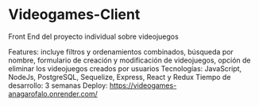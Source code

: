 # Videogames-Client
Front End del proyecto individual sobre videojuegos

Features: incluye filtros y ordenamientos combinados, búsqueda por nombre, formulario de creación y modificación de videojuegos, opción de eliminar los videojuegos creados por usuarios Tecnologías: JavaScript, NodeJs, PostgreSQL, Sequelize, Express, React y Redux
Tiempo de desarrollo: 3 semanas
Deploy: https://videogames-anagarofalo.onrender.com/
